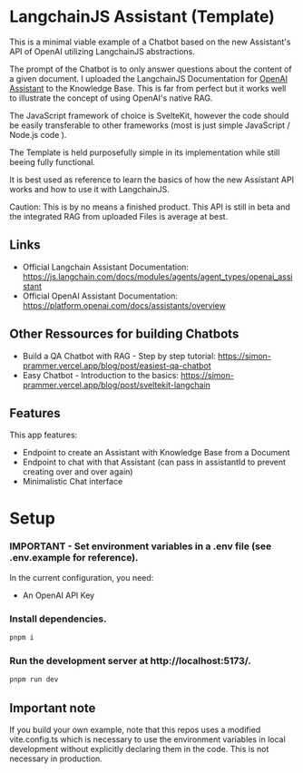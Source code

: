 # LangchainJS Assistant (Template)

This is a minimal viable example of a Chatbot based on the new Assistant's API of OpenAI utilizing LangchainJS abstractions.

The prompt of the Chatbot is to only answer questions about the content of a given document.
I uploaded the LangchainJS Documentation for [OpenAI Assistant](https://js.langchain.com/docs/modules/agents/agent_types/openai_assistant) to the Knowledge Base.
This is far from perfect but it works well to illustrate the concept of using OpenAI's native RAG.

The JavaScript framework of choice is SvelteKit, however the code should be easily transferable to other frameworks (most is just simple JavaScript / Node.js code ).

The Template is held purposefully simple in its implementation while still beeing fully functional.

It is best used as reference to learn the basics of how the new Assistant API works and how to use it with LangchainJS.

Caution: This is by no means a finished product. This API is still in beta and the integrated RAG from uploaded Files is average at best.

## Links

- Official Langchain Assistant Documentation: https://js.langchain.com/docs/modules/agents/agent_types/openai_assistant
- Official OpenAI Assistant Documentation: https://platform.openai.com/docs/assistants/overview

## Other Ressources for building Chatbots

- Build a QA Chatbot with RAG - Step by step tutorial: https://simon-prammer.vercel.app/blog/post/easiest-qa-chatbot
- Easy Chatbot - Introduction to the basics: https://simon-prammer.vercel.app/blog/post/sveltekit-langchain

## Features

This app features:

- Endpoint to create an Assistant with Knowledge Base from a Document
- Endpoint to chat with that Assistant (can pass in assistantId to prevent creating over and over again)
- Minimalistic Chat interface

# Setup

### IMPORTANT - Set environment variables in a .env file (see .env.example for reference).

In the current configuration, you need:

- An OpenAI API Key

### Install dependencies.

```sh
pnpm i
```

### Run the development server at http://localhost:5173/.

```sh
pnpm run dev
```

## Important note

If you build your own example, note that this repos uses a modified vite.config.ts which is necessary to use the environment variables in local development without explicitly declaring them in the code. This is not necessary in production.
